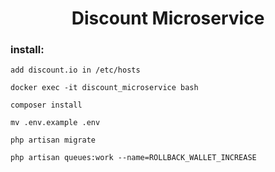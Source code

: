 <h1 align="center">Discount Microservice</h1>

### install:
```
add discount.io in /etc/hosts
```
```
docker exec -it discount_microservice bash
```
```
composer install
```

```
mv .env.example .env
```

```
php artisan migrate
```

```
php artisan queues:work --name=ROLLBACK_WALLET_INCREASE
```